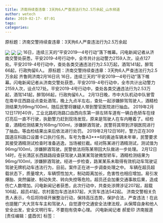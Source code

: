 ```yaml
---
title: 济南持续查违章：3天拘6人严查违法行为2.5万余起_山东频道
author: wetech
date: 2019-02-17- 07:01
tags: 
categories: 
---
```

原标题：济南交警持续查违章：3天拘6人严查违法行为2.5万余起
<!-- more -->
                
<img align="center" border="0" src="http://p3.ifengimg.com/fck/2019_08/6693802e5370af3_w600_h304.jpg" />
                
<img align="center" border="0" src="http://p3.ifengimg.com/fck/2019_08/d98d189e28b6f5b_w600_h361.jpg" />
            
<img align="center" border="0" src="http://p2.ifengimg.com/a/2016/0810/204c433878d5cf9size1_w16_h16.png" />
16日，连续三天的“平安2019—4号行动”落下帷幕。闪电新闻记者从济南交警处获悉，平安2019-4号行动中，全市共计出动警力2159人次，设点127处。平安2019-4号行动中，查处各类交通违法行为2.53万起，酒驾141起，醉驾66起，行政拘留6人。
原标题：济南交警持续查违章：3天拘6人严查违法行为2.5万余起
齐鲁网济南2月16日讯 16日，连续三天的“平安2019—4号行动”落下帷幕。闪电新闻记者从济南交警处获悉，平安2019-4号行动中，全市共计出动警力2159人次，设点127处。平安2019-4号行动中，查处各类交通违法行为2.53万起，酒驾141起，醉驾66起，行政拘留6人。
2月13日晚，市中大队机动中队冒雪在南辛庄西路设点查处酒驾，晚上九点半左右，查处一起涉嫌醉驾驾驶人，酒精检测结果为99mg/100ml，随后民警将嫌疑人带到警官医院进行抽血。
2019年2月12日17时40许，工业北路机场路口由西向东第一排左转车道有一辆白色轿车在绿灯亮后一直不行驶，执勤警力赶到现场发现，原来是驾驶人在车内睡着了。经检查，酒精检测结果为168mg/100ml，涉嫌醉酒驾驶，民警将其带到济钢医院进行了抽血。等血检结果出来后依法进行处罚。
2019年2月12日16时，警力正在309国道庄科路口设置卡口执行任务。车号为鲁A3***6的奥迪车辆未年审，民警要求其接受酒精测试检查时准备逃逸，当场被拦截。经对陈某进行酒精测试，测试值为96mg/100ml，涉嫌醉酒驾驶。民警依法将陈某带回大队做进一步处理。
2月12日14时，在长清区长西路路段查获驾驶人路某某驾驶微型轿车，酒精检测结果为96mg/100ml，涉嫌醉酒驾驶。经进一步检查，路某某系未取得有效机动车驾驶证驾驶无牌机动车违法行为，目前。案件正在进一步调查处理之中。
车辆在超员超载状态下，质量增大，车辆惯性加大，制动距离加长，危害性也相应增加。易引发爆胎、突然偏驶、制动失灵、转向失控等危险。超员还会加重交通事故后果，造成伤亡人数增加。闪电新闻记者获悉，此次行动中，共查处涉牌涉证207起，超载106起，超员41起，农村面包车违法837起，大货车违法542起。
济南交警相关负责人表示，今后将持续开展整治行动，保持高压态势，保护合法，严查违法！在此也提醒广大大货车车主和驾驶人，自觉遵守交通安全法律法规，从保障自身和他人安全出发，安全文明行车，不要抱有侥幸心理。
闪电新闻记者 郝爱印 济南报道
[责任编辑：盛酉优]
标签：
 
             
